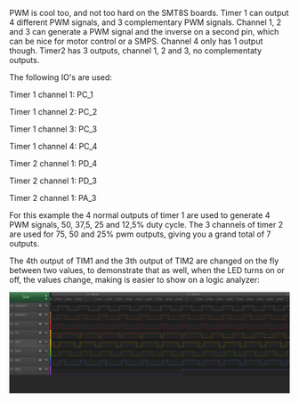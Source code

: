PWM is cool too, and not too hard on the SMT8S boards.
Timer 1 can output 4 different PWM signals, and 3 complementary PWM signals.
Channel 1, 2 and 3 can generate a PWM signal and the inverse on a second pin, which can be nice for motor control or a SMPS.
Channel 4 only has 1 output though.
Timer2 has 3 outputs, channel 1, 2 and 3, no complementaty outputs.

The following IO's are used:

Timer 1 channel 1: PC_1

Timer 1 channel 2: PC_2

Timer 1 channel 3: PC_3

Timer 1 channel 4: PC_4

Timer 2 channel 1: PD_4

Timer 2 channel 1: PD_3

Timer 2 channel 1: PA_3


For this example the 4 normal outputs of timer 1 are used to generate 4 PWM signals, 50, 37,5, 25 and 12,5% duty cycle.
The 3 channels of timer 2 are used for 75, 50 and 25% pwm outputs, giving you a grand total of 7 outputs.

The 4th output of TIM1 and the 3th output of TIM2 are changed on the fly between two values, to demonstrate that as well, when the LED turns on or off, the values change, making is easier to show on a logic analyzer:

![alt text](https://github.com/riktw/stm8s_makefile/blob/master/PWM/LA.png "7 PWM's at one!")
